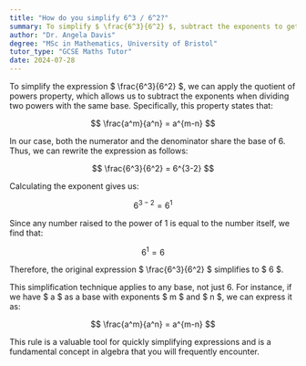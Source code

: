 ```yaml
---
title: "How do you simplify 6^3 / 6^2?"
summary: To simplify $ \frac{6^3}{6^2} $, subtract the exponents to get $ 6^{3-2} = 6^1 = 6 $.
author: "Dr. Angela Davis"
degree: "MSc in Mathematics, University of Bristol"
tutor_type: "GCSE Maths Tutor"
date: 2024-07-28
---
```


To simplify the expression $ \frac{6^3}{6^2} $, we can apply the quotient of powers property, which allows us to subtract the exponents when dividing two powers with the same base. Specifically, this property states that:

$$
\frac{a^m}{a^n} = a^{m-n}
$$

In our case, both the numerator and the denominator share the base of 6. Thus, we can rewrite the expression as follows:

$$
\frac{6^3}{6^2} = 6^{3-2}
$$

Calculating the exponent gives us:

$$
6^{3-2} = 6^1
$$

Since any number raised to the power of 1 is equal to the number itself, we find that:

$$
6^1 = 6
$$

Therefore, the original expression $ \frac{6^3}{6^2} $ simplifies to $ 6 $.

This simplification technique applies to any base, not just 6. For instance, if we have $ a $ as a base with exponents $ m $ and $ n $, we can express it as:

$$
\frac{a^m}{a^n} = a^{m-n}
$$

This rule is a valuable tool for quickly simplifying expressions and is a fundamental concept in algebra that you will frequently encounter.
    